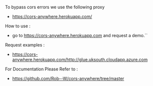 To bypass cors errors we use the following proxy
* https://cors-anywhere.herokuapp.com/

How to use : 
* go to https://cors-anywhere.herokuapp.com and request a demo.``

Request examples :
* https://cors-anywhere.herokuapp.com/http://glue.uksouth.cloudapp.azure.com

For Documentation Please Refer to : 
* https://github.com/Rob--W/cors-anywhere/tree/master
